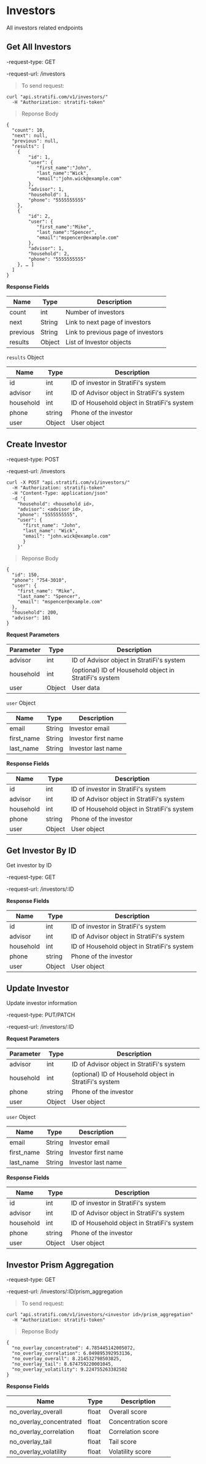 # Investors

All investors related endpoints


## Get All Investors

-request-type: GET

-request-url: /investors

> To send request:

```shell
curl "api.stratifi.com/v1/investors/"
  -H "Authorization: stratifi-token"
```

> Reponse Body

```shell
{
  "count": 10,
  "next": null,
  "previous": null,
  "results": [
    {
        "id": 1,
        "user": {
           "first_name":"John",
           "last_name":"Wick",
           "email":"john.wick@example.com"
        },
        "advisor": 1,
        "household": 1,
        "phone": "5555555555"
    },
    {
        "id": 2,
        "user": {
           "first_name":"Mike",
           "last_name":"Spencer",
           "email":"mspencer@example.com"
        },
        "advisor": 1,
        "household": 2,
        "phone": "5555555555"
    }, … ]
  ]
}
```

**Response Fields**

Name | Type | Description
-----|------|------------
count | int | Number of investors
next | String | Link to next page of investors
previous | String | Link to previous page of investors
results | Object | List of Investor objects

`results` Object

Name | Type | Description
-----|------|------------
id | int | ID of investor in StratiFi's system
advisor |int | ID of Advisor object in StratiFi's system
household |int | ID of Household object in StratiFi's system
phone |string | Phone of the investor
user | Object | User object


## Create Investor

-request-type: POST

-request-url: /investors

```shell
curl -X POST "api.stratifi.com/v1/investors/"
  -H "Authorization: stratifi-token"
  -H "Content-Type: application/json"
  -d '{
    "household": <household id>,
    "advisor": <advisor id>,
    "phone": "5555555555",
    "user": {
      "first_name": "John",
      "last_name": "Wick",
      "email": "john.wick@example.com"
      }
    }'
```

> Reponse Body

```shell
{
  "id": 150,
  "phone": "754-3010",
  "user": {
    "first_name": "Mike",
    "last_name": "Spencer",
    "email": "mspencer@example.com"
  },
  "household": 200,
  "advisor": 101
}

```

**Request Parameters**

Parameter | Type | Description
----------|------|------------
advisor | int | ID of Advisor object in StratiFi's system
household | int | (optional) ID of Household object in StratiFi's system
user | Object | User data


`user` Object

Name | Type | Description
-----|------|------------
email | String | Investor email
first_name | String | Investor first name
last_name | String | Investor last name


**Response Fields**

Name | Type | Description
-----|------|------------
id | int | ID of investor in StratiFi's system
advisor |int | ID of Advisor object in StratiFi's system
household |int | ID of Household object in StratiFi's system
phone |string | Phone of the investor
user | Object | User object


## Get Investor By ID

Get investor by ID

-request-type: GET

-request-url: /investors/:ID


**Response Fields**

Name | Type | Description
-----|------|------------
id | int | ID of investor in StratiFi's system
advisor |int | ID of Advisor object in StratiFi's system
household |int | ID of Household object in StratiFi's system
phone |string | Phone of the investor
user | Object | User object


## Update Investor

Update investor information

-request-type: PUT/PATCH

-request-url: /investors/:ID


**Request Parameters**

Parameter | Type | Description
----------|------|------------
advisor |int | ID of Advisor object in StratiFi's system
household | int | (optional) ID of Household object in StratiFi's system
phone |string | Phone of the investor
user | Object | User object

`user` Object

Name | Type | Description
-----|------|------------
email | String | Investor email
first_name | String | Investor first name
last_name | String | Investor last name


**Response Fields**

Name | Type | Description
-----|------|------------
id | int | ID of investor in StratiFi's system
advisor | int | ID of Advisor object in StratiFi's system
household | int | ID of Household object in StratiFi's system
phone | string | Phone of the investor
user | Object | User object


## Investor Prism Aggregation

-request-type: GET

-request-url: /investors/:ID/prism_aggregation

> To send request:

```shell
curl "api.stratifi.com/v1/investors/<investor id>/prism_aggregation"
  -H "Authorization: stratifi-token"
```

> Reponse Body

```shell
{
  "no_overlay_concentrated": 4.785445142005072,
  "no_overlay_correlation": 6.049895392953136,
  "no_overlay_overall": 8.214532798503825,
  "no_overlay_tail": 8.674759220001045,
  "no_overlay_volatility": 9.224755263382502
}
```

**Response Fields**

Name | Type | Description
-----|------|------------
no_overlay_overall | float | Overall score
no_overlay_concentrated | float | Concentration score
no_overlay_correlation | float | Correlation score
no_overlay_tail | float | Tail score
no_overlay_volatility | float | Volatility score
